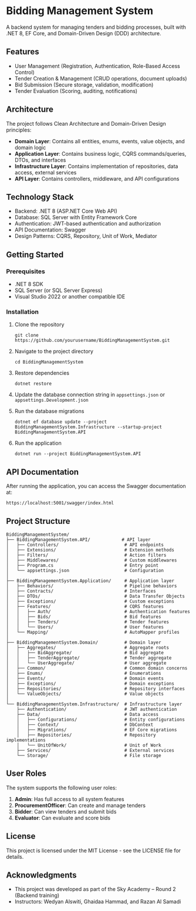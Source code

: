 # Bidding Management System

A backend system for managing tenders and bidding processes, built with .NET 8, EF Core, and Domain-Driven Design (DDD) architecture.

## Features

- User Management (Registration, Authentication, Role-Based Access Control)
- Tender Creation & Management (CRUD operations, document uploads)
- Bid Submission (Secure storage, validation, modification)
- Tender Evaluation (Scoring, auditing, notifications)

## Architecture

The project follows Clean Architecture and Domain-Driven Design principles:

- **Domain Layer**: Contains all entities, enums, events, value objects, and domain logic
- **Application Layer**: Contains business logic, CQRS commands/queries, DTOs, and interfaces
- **Infrastructure Layer**: Contains implementation of repositories, data access, external services
- **API Layer**: Contains controllers, middleware, and API configurations

## Technology Stack

- Backend: .NET 8 (ASP.NET Core Web API)
- Database: SQL Server with Entity Framework Core
- Authentication: JWT-based authentication and authorization
- API Documentation: Swagger
- Design Patterns: CQRS, Repository, Unit of Work, Mediator

## Getting Started

### Prerequisites

- .NET 8 SDK
- SQL Server (or SQL Server Express)
- Visual Studio 2022 or another compatible IDE

### Installation

1. Clone the repository

   ```
   git clone https://github.com/yourusername/BiddingManagementSystem.git
   ```

2. Navigate to the project directory

   ```
   cd BiddingManagementSystem
   ```

3. Restore dependencies

   ```
   dotnet restore
   ```

4. Update the database connection string in `appsettings.json` or `appsettings.Development.json`

5. Run the database migrations

   ```
   dotnet ef database update --project BiddingManagementSystem.Infrastructure --startup-project BiddingManagementSystem.API
   ```

6. Run the application
   ```
   dotnet run --project BiddingManagementSystem.API
   ```

## API Documentation

After running the application, you can access the Swagger documentation at:

```
https://localhost:5001/swagger/index.html
```

## Project Structure

```
BiddingManagementSystem/
├── BiddingManagementSystem.API/            # API layer
│   ├── Controllers/                         # API endpoints
│   ├── Extensions/                          # Extension methods
│   ├── Filters/                             # Action filters
│   ├── Middlewares/                         # Custom middlewares
│   ├── Program.cs                           # Entry point
│   └── appsettings.json                     # Configuration
│
├── BiddingManagementSystem.Application/     # Application layer
│   ├── Behaviors/                           # Pipeline behaviors
│   ├── Contracts/                           # Interfaces
│   ├── DTOs/                                # Data Transfer Objects
│   ├── Exceptions/                          # Custom exceptions
│   ├── Features/                            # CQRS features
│   │   ├── Auth/                            # Authentication features
│   │   ├── Bids/                            # Bid features
│   │   ├── Tenders/                         # Tender features
│   │   └── Users/                           # User features
│   └── Mapping/                             # AutoMapper profiles
│
├── BiddingManagementSystem.Domain/          # Domain layer
│   ├── Aggregates/                          # Aggregate roots
│   │   ├── BidAggregate/                    # Bid aggregate
│   │   ├── TenderAggregate/                 # Tender aggregate
│   │   └── UserAggregate/                   # User aggregate
│   ├── Common/                              # Common domain concerns
│   ├── Enums/                               # Enumerations
│   ├── Events/                              # Domain events
│   ├── Exceptions/                          # Domain exceptions
│   ├── Repositories/                        # Repository interfaces
│   └── ValueObjects/                        # Value objects
│
└── BiddingManagementSystem.Infrastructure/  # Infrastructure layer
    ├── Authentication/                      # JWT authentication
    ├── Data/                                # Data access
    │   ├── Configurations/                  # Entity configurations
    │   ├── Context/                         # DbContext
    │   ├── Migrations/                      # EF Core migrations
    │   ├── Repositories/                    # Repository implementations
    │   └── UnitOfWork/                      # Unit of Work
    ├── Services/                            # External services
    └── Storage/                             # File storage
```

## User Roles

The system supports the following user roles:

1. **Admin**: Has full access to all system features
2. **ProcurementOfficer**: Can create and manage tenders
3. **Bidder**: Can view tenders and submit bids
4. **Evaluator**: Can evaluate and score bids

## License

This project is licensed under the MIT License - see the LICENSE file for details.

## Acknowledgments

- This project was developed as part of the Sky Academy – Round 2 (Backend training)
- Instructors: Wedyan Alswiti, Ghaidaa Hammad, and Razan Al Samadi
